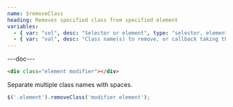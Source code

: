```yaml
---
name: $removeClass
heading: Removes specified class from specified element
variables:
  - { var: "sel", desc: "Selector or element", type: "selector, element", req: true }
  - { var: "val", desc: "Class name(s) to remove, or callback taking the element, index, and existing classname", type: "string, callback", req: true }
---
```


---doc---

```html
<div class="element modifier"></div>
```

Separate multiple class names with spaces.

```javascript
$('.element').removeClass('modifier element');
```